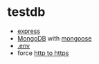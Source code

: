# testdb

* [express](https://www.npmjs.com/package/express)
* [MongoDB](https://www.mongodb.com/) with [mongoose](https://www.npmjs.com/package/mongoose)
* [.env](https://www.npmjs.com/package/dotenv)
* force [http to https](https://github.com/aerwin/https-redirect-demo)
